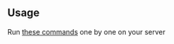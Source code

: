 ## Usage

Run [these commands](https://github.com/hydra1983/docker-gitlab-helper/raw/master/install) one by one on your server